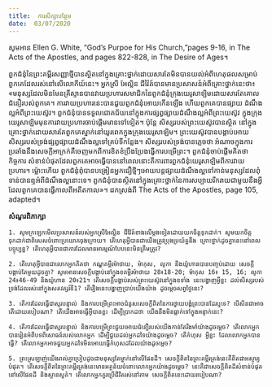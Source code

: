 ```yaml
---
title:  ការសិក្សាបន្ថែម
date:  03/07/2020
---
```


សូមអាន Ellen G. White, “God’s Purpoe for His Church,”pages 9-16, in The Acts of the Apostles, and pages 822-828, in The Desire of Ages។

ពួកជំនុំនៃព្រះគម្ពីរសញ្ញាថ្មីបានស្ថិតនៅក្នុងគ្រោះថ្នាក់ដោយសារតែមិនបានយល់អំពីហេតុផលសម្រាប់ពួកគេដែលរស់នៅលើលោកីយ៍នេះ។ អ្នកស្រី អែល្លិន ជីវ៉ៃត៍បានមានប្រសាសន៍អំពីគ្រោះថ្នាក់នេះថា៖ «មនុស្សដែលមិនមែនគ្រីស្ទានបានវាយប្រហារសមាជិកនៃពួកជំនុំក្រុងយេរូសាឡិមដោយសារតែគោលជំនឿរបស់ពួកគេ។ ការវាយប្រហារនេះបានជួយពួកជំនុំអោយកើនឡើង ហើយពួកគេបានផ្សាយ ដំណឹងល្អអំពីព្រះយេស៊ូវ។ ពួកជំនុំបានទទួលជោគជ័យនៅក្នុងការផ្សព្វផ្សាយដំណឹងល្អអំពីព្រះយេស៊ូវ ក្នុងក្រុងយេរូសាឡិមមុនការវាយប្រហារចាប់ផ្តើមមានទៅទៀត។ ប៉ុន្តែ សិស្សរបស់ព្រះយេស៊ូវបានស្ថិត នៅក្នុងគ្រោះថ្នាក់ដោយសារតែពួកគេស្នាក់នៅយូរពេកក្នុងក្រុងយេរូសាឡិម។ ព្រះយេស៊ូវបានបង្គាប់អោយ សិស្សរបស់ទ្រង់ផ្សព្វផ្សាយដំណឹងល្អទៅគ្រប់ទីកន្លែង។ សិស្សរបស់ទ្រង់បានភ្លេចថា អំណាចក្នុងការ ប្រឆាំងនឹងសេចក្តីអាក្រក់គឺចេញមកពីការខិតខំប្រឹងប្រែងធ្វើការបម្រើព្រះ។ ពួកជំនុំចាប់ផ្តើមគិតថា កិច្ចការ សំខាន់បំផុតដែលពួកគេអាចធ្វើបាននៅពេលនោះគឺការពារពួកជំនុំយេរូសាឡិមពីការវាយប្រហារ។ ម្ល៉ោះហើយ ពួកជំនុំពុំបានបង្រៀនអ្នកជឿថ្មីៗអោយបន្តផ្សាយដំណឹងល្អទៅកាន់មនុស្សដែលពុំទាន់បានឮអំពីដំណឹងល្អនោះទេ។ ពួកជំនុំបានស្ថិតនៅក្នុងគ្រោះថ្នាក់នៃការសប្បាយរីករាយជាមួយនឹងអ្វីដែលពួកគេបានធ្វើកាលពីអតីតកាល»។ ដកស្រង់ពី The Acts of the Apostles, page 105, adapted។

**សំណួរពិភាក្សា**

`1. សូមក្រឡេកមើលប្រសាសន៍របស់អ្នកស្រីអែល្លិន ជីវ៉ៃត៍ខាងលើម្តងទៀតដោយយកចិត្តទុកដាក់។ សូមយកចិត្តទុកដាក់ជាពិសេសចំពោះប្រយោគចុងក្រោយ។ តើហេតុអ្វីបានជាយើងត្រូវប្រុងប្រយ័ត្ននឹង គ្រោះថ្នាក់ដូចគ្នានេះនៅពេលបច្ចុប្បន្ន? តើហេតុអ្វីបានជាការដែលមានអារម្មណ៍បែបនេះមិនត្រឹមត្រូវ?`

`2. តើហេតុអ្វីបានជាលោកអ្នកគិតថា កណ្ឌគម្ពីរម៉ាថាយ, ម៉ាកុស, លូកា និងយ៉ូហានបានបញ្ចប់ដោយ សេចក្តីបង្គាប់តែមួយដូចគ្នា? សូមអានសេចក្តីបង្គាប់នៅក្នុងខគម្ពីរម៉ាថាយ 28៖18-20; ម៉ាកុស 16៖ 15, 16; លូកា 24៖46-49 និងយ៉ូហាន 20៖21។ តើសេចក្តីបង្គាប់របស់ព្រះយេស៊ូវនៅក្នុងខទាំង នេះបង្ហាញអ្វីខ្លះ ដល់សិស្សរបស់ទ្រង់ដែលរស់នៅក្នុងសតវត្សរ៍ទី1? តើរឿងនេះបង្ហាញប្រាប់យើងយ៉ាង ដូចម្តេចសព្វថ្ងៃនេះ?`

`3. តើការដែលធ្វើជាស្មរបន្ទាល់ និងការបម្រើព្រះអាចជំនួសសេចក្តីពិតនៃការថ្វាយបង្គំព្រះបានដែរឬទេ? បើសិនជាអាច តើដោយរបៀបណា? តើយើងអាចធ្វើអ្វីបានខ្លះ ដើម្បីប្រាកដថា យើងនឹងមិនធ្លាក់ទៅក្នុងអន្ទាក់នេះ?`

`4. តើការដែលធ្វើជាស្មរបន្ទាល់ និងការបម្រើព្រះជួយអោយជំនឿរបស់យើងកាន់តែរឹងមាំយ៉ាងដូចម្តេច? តើលោកអ្នកបានរៀនអំពីបទពិសោធន៍របស់លោកអ្នក ដើម្បីជួយដល់អ្នកដទៃយ៉ាងដូចម្តេច? តើកំហុស អ្វីខ្លះ ដែលលោកអ្នកបានធ្វើ? តើលោកអ្នកអាចជួយអ្នកដទៃមិនអោយធ្វើកំហុសដដែលយ៉ាងដូចម្តេច?`

`5. ព្រះស្រឡាញ់យើងរាល់គ្នាប្រៀបដូចជាមនុស្សតែម្នាក់នៅលើផែនដី។ សេចក្តីពិតនៃព្រះគម្ពីរត្រង់នេះគឺពិតជាអស្ចារ្យបំផុត។ តើសេចក្តីពិតនៃព្រះគម្ពីរត្រង់នេះមានអត្ថន័យចំពោះលោកអ្នកយ៉ាងដូចម្តេច? នេះគឺជាសេចក្តីពិតដ៏សំខាន់បំផុតនៅលើផែនដី និងស្ថានសួគ៌។ តើលោកអ្នកគួរប្រើជីវិតរស់នៅតាម សេចក្តីពិតនេះដោយរបៀបណា?`
